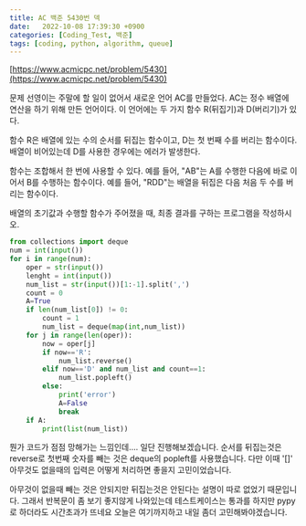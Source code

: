 ```yaml
---
title: AC 백준 5430번 덱
date:   2022-10-08 17:39:30 +0900
categories: [Coding_Test, 백준]
tags: [coding, python, algorithm, queue]
---
```


[https://www.acmicpc.net/problem/5430](https://www.acmicpc.net/problem/5430)

문제
선영이는 주말에 할 일이 없어서 새로운 언어 AC를 만들었다. AC는 정수 배열에 연산을 하기 위해 만든 언어이다. 이 언어에는 두 가지 함수 R(뒤집기)과 D(버리기)가 있다.

함수 R은 배열에 있는 수의 순서를 뒤집는 함수이고, D는 첫 번째 수를 버리는 함수이다. 배열이 비어있는데 D를 사용한 경우에는 에러가 발생한다.

함수는 조합해서 한 번에 사용할 수 있다. 예를 들어, "AB"는 A를 수행한 다음에 바로 이어서 B를 수행하는 함수이다. 예를 들어, "RDD"는 배열을 뒤집은 다음 처음 두 수를 버리는 함수이다.

배열의 초기값과 수행할 함수가 주어졌을 때, 최종 결과를 구하는 프로그램을 작성하시오.

```py
from collections import deque
num = int(input())
for i in range(num):
    oper = str(input())
    lenght = int(input())
    num_list = str(input())[1:-1].split(',')
    count = 0
    A=True
    if len(num_list[0]) != 0:
        count = 1
        num_list = deque(map(int,num_list))
    for j in range(len(oper)):
        now = oper[j]
        if now=='R':
            num_list.reverse()
        elif now=='D' and num_list and count==1:
            num_list.popleft()
        else:
            print('error')
            A=False
            break
    if A:
        print(list(num_list))
```

뭔가 코드가 점점 망해가는 느낌인데.... 일단 진행해보겠습니다. 순서를 뒤집는것은 reverse로 첫번째 숫자를 빼는 것은 deque의 popleft를 사용했습니다. 다만 이때 '[]' 아무것도 없을때의 입력은 어떻게 처리하면 좋을지 고민이었습니다.

아무것이 없을때 빼는 것은 안되지만 뒤집는것은 안된다는 설명이 따로 없었기 때문입니다. 그래서 반복문이 좀 보기 좋지않게 나와있는데 테스트케이스는 통과를 하지만 pypy로 하더라도 시간초과가 뜨네요 오늘은 여기까지하고 내일 좀더 고민해봐야겠습니다.